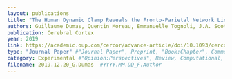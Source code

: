 ```yaml
---
layout: publications
title: "The Human Dynamic Clamp Reveals the Fronto-Parietal Network Linking Real-Time Social Coordination and Cognition"
authors: Guillaume Dumas, Quentin Moreau, Emmanuelle Tognoli, J.A. Scott Kelso
publication: Cerebral Cortex
year: 2019
link: https://academic.oup.com/cercor/advance-article/doi/10.1093/cercor/bhz308/5682427
type: "Journal Paper" #"Journal Paper", Preprint, "Book:Chapter", Comment
category: Experimental #"Opinion:Perspectives", Review, Computational, Social Cognitive and Affective Neuroscience, Experimental
filename: 2019.12.20_G.Dumas  #YYYY.MM.DD_F.Author
---
```

